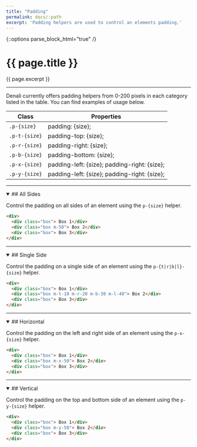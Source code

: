 ```yaml
---
title: "Padding"
permalink: docs/:path
excerpt: 'Padding helpers are used to control an elements padding.'
---
```

{::options parse_block_html="true" /}

# {{ page.title }}
{{ page.excerpt }}

***

Denali currently offers padding helpers from 0-200 pixels in each category listed in the table. You can find examples of usage below.

| Class         | Properties       |
| ------------- | ---------------- |
| `.p-{size}`   | padding: {size}; |
| `.p-t-{size}` | padding-top: {size}; |
| `.p-r-{size}` | padding-right: {size}; |
| `.p-b-{size}` | padding-bottom: {size}; |
| `.p-x-{size}` | padding-left: {size}; padding-right: {size}; |
| `.p-y-{size}` | padding-left: {size}; padding-right: {size}; |

***

<details open >
<summary>
## All Sides
</summary>

Control the padding on all sides of an element using the `p-{size}` helper.
```html
<div>
  <div class="box"> Box 1</div>
  <div class="box m-50"> Box 2</div>
  <div class="box"> Box 3</div>
</div>
```

</details>

***

<details open >
<summary>
## Single Side
</summary>

Control the padding on a single side of an element using the `p-{t|r|b|l}-{size}` helper.
```html
<div>
  <div class="box"> Box 1</div>
  <div class="box m-t-10 m-r-20 m-b-30 m-l-40"> Box 2</div>
  <div class="box"> Box 3</div>
</div>
```

</details>

***

<details open >
<summary>
## Horizontal
</summary>

Control the padding on the left and right side of an element using the `p-x-{size}` helper.
```html
<div>
  <div class="box"> Box 1</div>
  <div class="box m-x-50"> Box 2</div>
  <div class="box"> Box 3</div>
</div>
```

</details>

***

<details open >
<summary>
## Vertical
</summary>

Control the padding on the top and bottom side of an element using the `p-y-{size}` helper.
```html
<div>
  <div class="box"> Box 1</div>
  <div class="box m-y-50"> Box 2</div>
  <div class="box"> Box 3</div>
</div>
```

</details>
